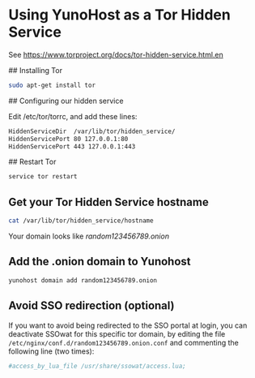# Using YunoHost as a Tor Hidden Service

See https://www.torproject.org/docs/tor-hidden-service.html.en

## Installing Tor

```bash
sudo apt-get install tor 
```

## Configuring our hidden service

Edit /etc/tor/torrc, and add these lines:

```bash
HiddenServiceDir  /var/lib/tor/hidden_service/
HiddenServicePort 80 127.0.0.1:80
HiddenServicePort 443 127.0.0.1:443
```

## Restart Tor

```bash
service tor restart
```

## Get your Tor Hidden Service hostname

```bash
cat /var/lib/tor/hidden_service/hostname
```

Your domain looks like *random123456789.onion*

## Add the .onion domain to Yunohost

```bash
yunohost domain add random123456789.onion
```

## Avoid SSO redirection (optional)

If you want to avoid being redirected to the SSO portal at login, you can deactivate SSOwat for this specific tor domain, by editing the file `/etc/nginx/conf.d/random123456789.onion.conf` and commenting the following line (two times):

```bash
#access_by_lua_file /usr/share/ssowat/access.lua;
```
